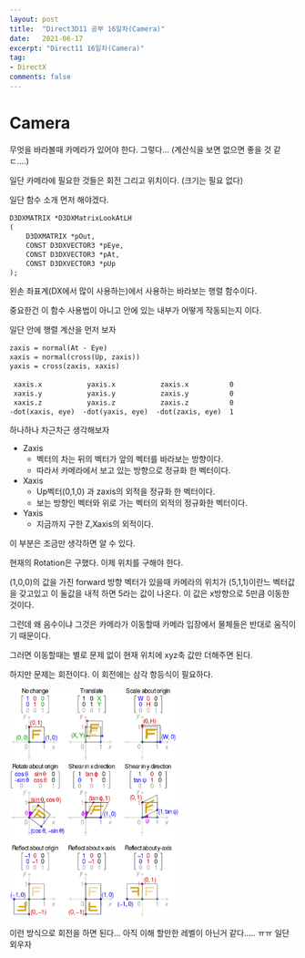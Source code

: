 ```yaml
---
layout: post
title:  "Direct3D11 공부 16일차(Camera)"
date:   2021-06-17
excerpt: "Direct11 16일차(Camera)"
tag:
- DirectX
comments: false
---
```


# Camera
무엇을 바라볼때 카메라가 있어야 한다. 그렇다... (계산식을 보면 없으면 좋을 것 같ㄷ....)

일단 카메라에 필요한 것들은 회전 그리고 위치이다. (크기는 필요 없다)

일단 함수 소개 먼저 해야겠다. 

```
D3DXMATRIX *D3DXMatrixLookAtLH
(     
    D3DXMATRIX *pOut,
    CONST D3DXVECTOR3 *pEye,
    CONST D3DXVECTOR3 *pAt,
    CONST D3DXVECTOR3 *pUp
);
```
왼손 좌표계(DX에서 많이 사용하는)에서 사용하는 바라보는 행렬 함수이다.

중요한건 이 함수 사용법이 아니고 안에 있는 내부가 어떻게 작동되는지 이다.

일단 안에 행렬 계산을 먼저 보자

```
zaxis = normal(At - Eye)
xaxis = normal(cross(Up, zaxis))
yaxis = cross(zaxis, xaxis)

 xaxis.x           yaxis.x           zaxis.x          0
 xaxis.y           yaxis.y           zaxis.y          0
 xaxis.z           yaxis.z           zaxis.z          0
-dot(xaxis, eye)  -dot(yaxis, eye)  -dot(zaxis, eye)  1
```
하나하나 차근차근 생각해보자

* Zaxis 
	* 벡터의 차는 뒤의 벡터가 앞의 벡터를 바라보는 방향이다.
	* 따라서 카메라에서 보고 있는 방향으로 정규화 한 벡터이다.
* Xaxis
	* Up벡터(0,1,0) 과 zaxis의 외적을 정규화 한 벡터이다.
	* 보는 방향인 벡터와 위로 가는 벡터의 외적의 정규화한 벡터이다.
* Yaxis
	* 지금까지 구한 Z,Xaxis의 외적이다.

이 부분은 조금만 생각하면 알 수 있다.

현재의 Rotation은 구했다. 이제 위치를 구해야 한다.

(1,0,0)의 값을 가진 forward 방향 벡터가 있을때 카메라의 위치가 (5,1,1)이란느 벡터값을 갖고있고 이 둘값을 내적 하면 5라는 값이 나온다. 이 값은 x방향으로 5만큼 이동한 것이다.

그런데 왜 음수이냐 그것은 카메라가 이동할때 카메라 입장에서 물체들은 반대로 움직이기 때문이다.

그러면 이동할때는 별로 문제 없이 현재 위치에 xyz축 값만 더해주면 된다.

하지만 문제는 회전이다. 이 회전에는 삼각 항등식이 필요하다.

<img src = "../assets/img/project/d3dx/day16/rot1.png" width="60%">

이런 방식으로 회전을 하면 된다... 아직 이해 할만한 레벨이 아닌거 같다..... ㅠㅠ 일단 외우자
